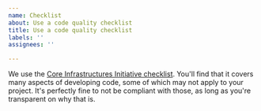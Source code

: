 ```yaml
---
name: Checklist
about: Use a code quality checklist
title: Use a code quality checklist
labels: ''
assignees: ''

---
```


We use the [Core Infrastructures Initiative
  checklist](https://bestpractices.coreinfrastructure.org/en). You'll find that it
  covers many aspects of developing code, some of which may not apply to your
  project. It's perfectly fine to not be compliant with those, as long as you're
  transparent on why that is.
